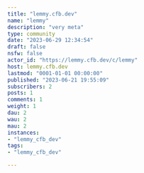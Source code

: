 ```yaml
---
title: "lemmy.cfb.dev" 
name: "lemmy"
description: "very meta"
type: community
date: "2023-06-29 12:34:54"
draft: false
nsfw: false
actor_id: "https://lemmy.cfb.dev/c/lemmy"
host: lemmy.cfb.dev
lastmod: "0001-01-01 00:00:00"
published: "2023-06-21 19:55:09"
subscribers: 2
posts: 1
comments: 1
weight: 1
dau: 2
wau: 2
mau: 2
instances:
- "lemmy_cfb_dev"
tags: 
- "lemmy_cfb_dev"

---
```

